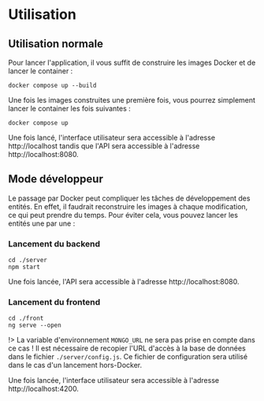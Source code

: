 # Utilisation

## Utilisation normale
Pour lancer l'application, il vous suffit de construire les images Docker et de lancer le container :
```
docker compose up --build
```

Une fois les images construites une première fois, vous pourrez simplement lancer le container les fois suivantes :
```
docker compose up
```

Une fois lancé, l'interface utilisateur sera accessible à l'adresse http://localhost tandis que l'API sera accessible à l'adresse http://localhost:8080.

## Mode développeur
Le passage par Docker peut compliquer les tâches de développement des entités. En effet, il faudrait reconstruire les images à chaque modification, ce qui peut prendre du temps. Pour éviter cela, vous pouvez lancer les entités une par une :

### Lancement du backend
```
cd ./server
npm start
```

Une fois lancée, l'API sera accessible à l'adresse http://localhost:8080.

### Lancement du frontend
```
cd ./front
ng serve --open
```

!> La variable d'environnement `MONGO_URL` ne sera pas prise en compte dans ce cas ! Il est nécessaire de recopier l'URL d'accès à la base de données dans le fichier `./server/config.js`. Ce fichier de configuration sera utilisé dans le cas d'un lancement hors-Docker.

Une fois lancée, l'interface utilisateur sera accessible à l'adresse http://localhost:4200.